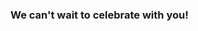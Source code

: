 ### We can't wait to celebrate with you!

[<i class="fa fa-code" aria-hidden="true"></i>](https://github.com/sarahandkirk/sarahandkirk.github.io)
